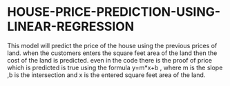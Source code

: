 # HOUSE-PRICE-PREDICTION-USING-LINEAR-REGRESSION
This model will predict the price of the house using the previous prices of land. when the customers enters the square feet area of the land then the cost of the land is predicted. even in the code there is the proof of price which is predicted is true using the formula y=m*x+b , where m is the slope ,b is the intersection and x is the entered square feet area of the land.
